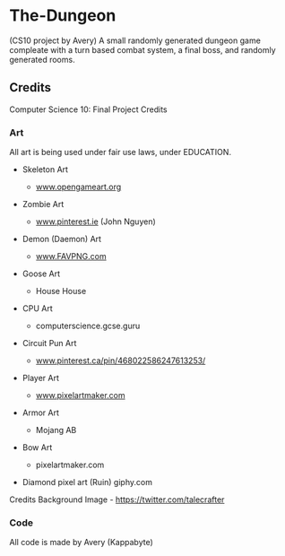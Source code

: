 # The-Dungeon
(CS10 project by Avery) A small randomly generated dungeon game compleate with a turn based combat system, a final boss, and randomly generated rooms.

## Credits
Computer Science 10: Final Project Credits

### Art

All art is being used under fair use laws, under EDUCATION.

- Skeleton Art
    - www.opengameart.org

- Zombie Art
    - www.pinterest.ie (John Nguyen)

- Demon (Daemon) Art
    - www.FAVPNG.com

- Goose Art
    - House House

- CPU Art
    - computerscience.gcse.guru

- Circuit Pun Art
    - www.pinterest.ca/pin/468022586247613253/

- Player Art
    - www.pixelartmaker.com

- Armor Art
    - Mojang AB

- Bow Art
    - pixelartmaker.com

- Diamond pixel art (Ruin)
    giphy.com

Credits Background Image
    - https://twitter.com/talecrafter


### Code

All code is made by Avery (Kappabyte)
